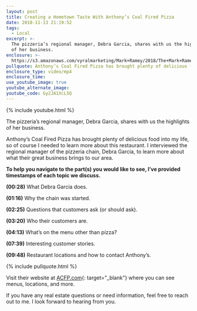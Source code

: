 ```yaml
---
layout: post
title: Creating a Hometown Taste With Anthony’s Coal Fired Pizza
date: 2018-11-13 21:19:52
tags:
  - Local
excerpt: >-
  The pizzeria’s regional manager, Debra Garcia, shares with us the highlights
  of her business.
enclosure: >-
  https://s3.amazonaws.com/vyralmarketing/Mark+Ramey/2018/The+Mark+Ramey+Group-+Interview+With+Debra+Garcia.mp4
pullquote: Anthony’s Coal Fired Pizza has brought plenty of delicious food into my life.
enclosure_type: video/mp4
enclosure_time:
use_youtube_image: true
youtube_alternate_image:
youtube_code: Gy2JA1XcL5Q
---
```


{% include youtube.html %}

The pizzeria’s regional manager, Debra Garcia, shares with us the highlights of her business.

Anthony’s Coal Fired Pizza has brought plenty of delicious food into my life, so of course I needed to learn more about this restaurant. I interviewed the regional manager of the pizzeria chain, Debra Garcia, to learn more about what their great business brings to our area.

**To help you navigate to the part(s) you would like to see, I’ve provided timestamps of each topic we discuss.**

**(00:28)** What Debra Garcia does.

**(01:16)** Why the chain was started.

**(02:25)** Questions that customers ask (or should ask).

**(03:20)** Who their customers are.

**(04:13)** What’s on the menu other than pizza?

**(07:39)** Interesting customer stories.

**(09:48)** Restaurant locations and how to contact Anthony’s.

{% include pullquote.html %}

Visit their website at [ACFP.com](https://acfp.com/){: target="_blank"} where you can see menus, locations, and more.

If you have any real estate questions or need information, feel free to reach out to me. I look forward to hearing from you.